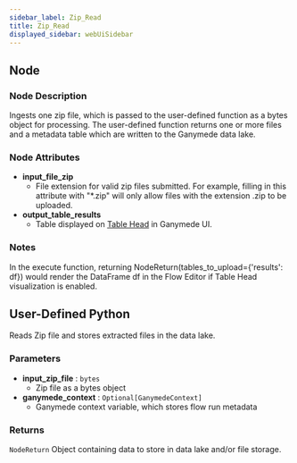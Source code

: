 ```yaml
---
sidebar_label: Zip_Read
title: Zip_Read
displayed_sidebar: webUiSidebar
---
```


## Node

### Node Description

Ingests one zip file, which is passed to the user-defined function as a bytes object
for processing.  The user-defined function returns one or more files and a metadata table
which are written to the Ganymede data lake.

### Node Attributes

- **input_file_zip**
  - File extension for valid zip files submitted.  For example, filling in this attribute with "*.zip" will only allow files with the extension .zip to be uploaded.
- **output_table_results**
  - Table displayed on [Table Head](https://docs.ganymede.bio/app/intro/Concepts#table-head) in Ganymede UI.

### Notes

In the execute function, returning NodeReturn(tables_to_upload=\{'results': df\}) would render the DataFrame df in the Flow Editor if Table Head visualization is enabled.

## User-Defined Python

Reads Zip file and stores extracted files in the data lake.

### Parameters

- **input_zip_file** : `bytes`
    - Zip file as a bytes object
- **ganymede_context** : `Optional[GanymedeContext]`
    - Ganymede context variable, which stores flow run metadata

### Returns

`NodeReturn`
  Object containing data to store in data lake and/or file storage.